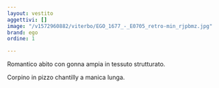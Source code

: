 ```yaml
---
layout: vestito
aggettivi: []
image: "/v1572960882/viterbo/EGO_1677_-_E0705_retro-min_rjpbmz.jpg"
brand: ego
ordine: 1

---
```

Romantico abito con gonna ampia in tessuto strutturato. 

Corpino in pizzo chantilly a manica lunga.